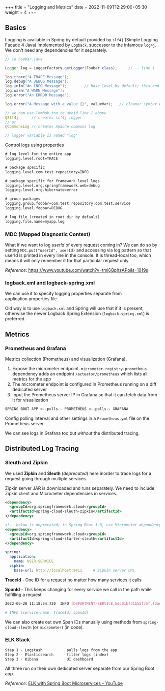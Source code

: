 +++
title = "Logging and Metrics"
date = 2022-11-09T12:29:00+05:30
weight = 4
+++

## Basics
Logging is available in Spring by default provided by `slf4j` (Simple Logging Facade 4 Java) implemented by `Logback`, successor to the infamous `log4j`. We don't need any dependencies for it separately.

```java
// in Foobar.java

Logger log = LoggerFactory.getLogger(Foobar.class);		// -- line 1

log.trace("A TRACE Message");
log.debug("A DEBUG Message");
log.info("An INFO Message");		// base level by default; this and all above this are shown
log.warn("A WARN Message");
log.error("An ERROR Message");

log.error("A Message with a value {}", valueVar);	// cleaner syntax with log

// we can use lombok too to avoid line 1 above
@Slf4j		// creates slf4j logger
// or
@CommonsLog	// creates Apache commons log

// logger variable is named "log"
```

Control logs using properties
```txt
# log level for the entire app
logging.level.root=TRACE

# package specific
logging.level.com.test.repository=INFO

# package specific for framework level logs
logging.level.org.springframework.web=debug
logging.level.org.hibernate=error

# group packages
logging.group.foobar=com.test.repository,com.test.service
logging.level.foobar=DEBUG

# log file (created in root dir by default)
logging.file.name=myapp.log
```

### MDC (Mapped Diagnostic Context)
What if we want to log _userId_ of every request coming in? We can do so by setting `MDC.put("userId", userId)` and accessing via log pattern so that userId is printed in every line in the console. It is thread-local too, which means it will only remember it for that particular request only.

_Reference_: https://www.youtube.com/watch?v=tmj6QphzAPo&t=1019s

### logback.xml and logback-spring.xml
We can use it to specify logging properties separate from application.properties file.

Old way is to use `logback.xml` and Spring will use that if it is present, otherwise the newer Logback Spring Extension (`logback-spring.xml`) is preferred.

## Metrics
### Prometheus and Grafana
Metrics collection (Prometheus) and visualization (Grafana).

1. Expose the micrometer endpoint. `micrometer-registry-prometheus` dependency adds an endpoint `/actuator/prometheus` which lists all metrics for the app
2. The micrometer endpoint is configured in Prometheus running on a diff dedicated server
3. Input the Prometheus server IP in Grafana so that it can fetch data from it for visualization

```txt
SPRING BOOT APP <--polls-- PROMETHEUS <--polls-- GRAFANA
```

Config polling interval and other settings in a `Prometheus.yml` file on the Prometheus server.

We can see logs in Grafana too but _without_ the distributed tracing.

## Distributed Log Tracing
### Sleuth and Zipkin
We used **Zipkin** and **Sleuth** (_deprecated_) here inorder to trace logs for a request going through multiple services.

Zipkin server JAR is downloaded and runs separately. We need to include Zipkin client and Micrometer dependencies in services.
```xml
<dependency>
  <groupId>org.springframework.cloud</groupId>
  <artifactId>spring-cloud-sleuth-zipkin</artifactId>
</dependency>

<!-- below is deprecated; in Spring Boot 3.0, use Micrometer dependency -->
<dependency>
  <groupId>org.springframework.cloud</groupId>
  <artifactId>spring-cloud-starter-sleuth</artifactId>
</dependency>
```

```yaml
spring:
  application:
    name: USER-SERVICE
  zipkin:
    base-url: http://localhost:9411		# Zipkin server URL
```

**TraceId** - One ID for a request no matter how many services it calls

**SpanId** - This keeps changing for every service we call in the path while fulfilling a request

```sh
2022-06-20 11:18:54.720  INFO [DEPARTMENT-SERVICE,5ec01b4d1b55f35f,f3aeb60a7471c5af] 21340 --- [nio-9002-exec-1] o.a.c.c.C.[Tomcat].[localhost].[/]

# INFO [service-name, traceId, spanId]
```

We can also create out own Span IDs manually using methods from `spring-cloud-sleuth` (or `micrometer`) (in code).

### ELK Stack

```txt
Step 1 - Logstash 	    	pulls logs from the app
Step 2 - Elasticsearch  	filter logs (index)
Step 3 - Kibana         	UI dashboard
```

All three run on their own dedicated server separate from our Spring Boot app.

_Reference_: [ELK with Spring Boot Microservices - YouTube](https://youtu.be/QZbZDu1xAr8)